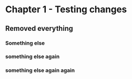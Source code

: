 # Chapter 1 - Testing changes

## Removed everything

### Something else

### something else again

### something else again again

